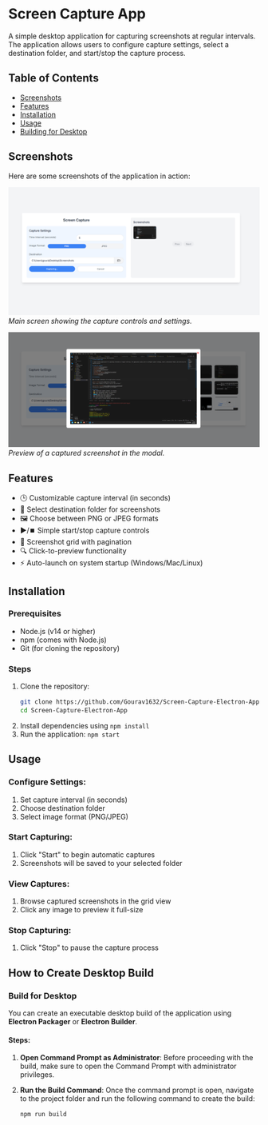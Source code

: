 # Screen Capture App

A simple desktop application for capturing screenshots at regular intervals. The application allows users to configure capture settings, select a destination folder, and start/stop the capture process.

## Table of Contents
- [Screenshots](#screenshots)
- [Features](#features)
- [Installation](#installation)
- [Usage](#usage)
- [Building for Desktop](#build-for-desktop)

## Screenshots

Here are some screenshots of the application in action:

![Main Screen](src/assets/screenshot1.png)
*Main screen showing the capture controls and settings.*

![Screenshot Preview](src/assets/screenshot2.png)
*Preview of a captured screenshot in the modal.*

## Features
- 🕒 Customizable capture interval (in seconds)
- 📁 Select destination folder for screenshots
- 🖼️ Choose between PNG or JPEG formats
- ▶️/⏹️ Simple start/stop capture controls
- 🎨 Screenshot grid with pagination
- 🔍 Click-to-preview functionality
- ⚡ Auto-launch on system startup (Windows/Mac/Linux)

## Installation

### Prerequisites
- Node.js (v14 or higher)
- npm (comes with Node.js)
- Git (for cloning the repository)

### Steps
1. Clone the repository:
   ```bash
   git clone https://github.com/Gourav1632/Screen-Capture-Electron-App.git
   cd Screen-Capture-Electron-App
2. Install dependencies using `npm install`
3. Run the application: `npm start`


## Usage
### Configure Settings:
1. Set capture interval (in seconds)
2. Choose destination folder
3. Select image format (PNG/JPEG)

### Start Capturing:
1. Click "Start" to begin automatic captures
2. Screenshots will be saved to your selected folder

### View Captures:
1. Browse captured screenshots in the grid view
2. Click any image to preview it full-size

### Stop Capturing:
1. Click "Stop" to pause the capture process

## How to Create Desktop Build

### Build for Desktop
You can create an executable desktop build of the application using **Electron Packager** or **Electron Builder**.

#### Steps:

1. **Open Command Prompt as Administrator**: Before proceeding with the build, make sure to open the Command Prompt with administrator privileges.

2. **Run the Build Command**: Once the command prompt is open, navigate to the project folder and run the following command to create the build:

   ```bash
   npm run build
